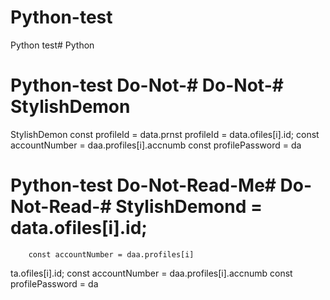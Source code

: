 # Python-test
Python test# Python
# Python-test Do-Not-# Do-Not-# StylishDemon
StylishDemon        const profileId = data.prnst profileId = data.ofiles[i].id;
        const accountNumber = daa.profiles[i].accnumb
        const profilePassword = da

# Python-test Do-Not-Read-Me# Do-Not-Read-# StylishDemond = data.ofiles[i].id;
        const accountNumber = daa.profiles[i]
ta.ofiles[i].id;
        const accountNumber = daa.profiles[i].accnumb
        const profilePassword = da
